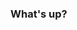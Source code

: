 ### What's up? 
<div style="display: inline-block;">
    <i class="devicon-java-plain-wordmark colored"></i>
    <i class="devicon-csharp-plain colored"></i>
    <i class="devicon-html5-plain colored"></i>
    <i class="devicon-css3-plain colored"></i>
    <i class="devicon-javascript-plain colored"></i>
</div>      
<div>
  <a href=""></a>
</div>
